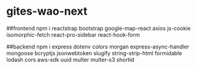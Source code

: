 # gites-wao-next

##frontend
npm i reactstrap bootstrap google-map-react axios js-cookie isomorphic-fetch react-pro-sidebar react-hook-form

##backend
npm i express dotenv colors morgan express-async-handler mongoose bcryptjs jsonwebtoken slugify string-strip-html formidable lodash cors aws-sdk uuid multer multer-s3 shortid
